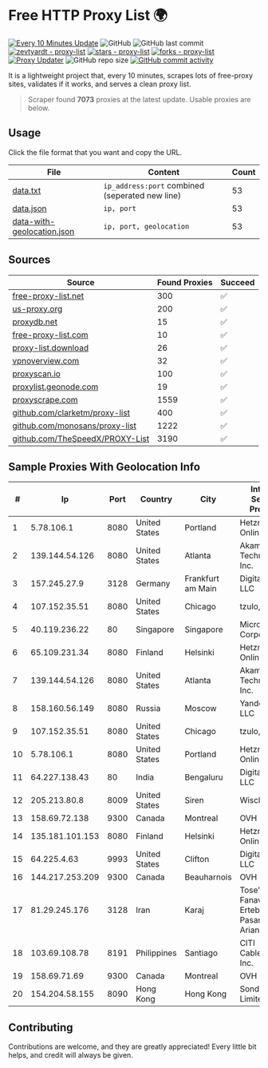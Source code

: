 
# Free HTTP Proxy List 🌍

[![Every 10 Minutes Update](https://github.com/mertguvencli/http-proxy-list/actions/workflows/main.yml/badge.svg?branch=main)](https://github.com/mertguvencli/http-proxy-list/actions/workflows/main.yml)
![GitHub](https://img.shields.io/github/license/mertguvencli/http-proxy-list)
![GitHub last commit](https://img.shields.io/github/last-commit/mertguvencli/http-proxy-list)
[![zevtyardt - proxy-list](https://img.shields.io/static/v1?label=zevtyardt&message=proxy-list&color=blue&logo=github)](https://github.com/zevtyardt/proxy-list "Go to GitHub repo")
[![stars - proxy-list](https://img.shields.io/github/stars/zevtyardt/proxy-list?style=social)](https://github.com/zevtyardt/proxy-list)
[![forks - proxy-list](https://img.shields.io/github/forks/zevtyardt/proxy-list?style=social)](https://github.com/zevtyardt/proxy-list)
[![Proxy Updater](https://github.com/zevtyardt/proxy-list/workflows/Proxy%20Updater/badge.svg)](https://github.com/zevtyardt/proxy-list/actions?query=workflow:"Proxy+Updater")
![GitHub repo size](https://img.shields.io/github/repo-size/zevtyardt/proxy-list)
[![GitHub commit activity](https://img.shields.io/github/commit-activity/m/zevtyardt/proxy-list?logo=commits)](https://github.com/zevtyardt/proxy-list/commits/main)

It is a lightweight project that, every 10 minutes, scrapes lots of free-proxy sites, validates if it works, and serves a clean proxy list.

> Scraper found **7073** proxies at the latest update. Usable proxies are below.

## Usage

Click the file format that you want and copy the URL.

|File|Content|Count|
|----|-------|-----|
|[data.txt](https://raw.githubusercontent.com/mertguvencli/http-proxy-list/main/proxy-list/data.txt)|`ip_address:port` combined (seperated new line)|53|
|[data.json](https://raw.githubusercontent.com/mertguvencli/http-proxy-list/main/proxy-list/data.json)|`ip, port`|53|
|[data-with-geolocation.json](https://raw.githubusercontent.com/mertguvencli/http-proxy-list/main/proxy-list/data-with-geolocation.json)|`ip, port, geolocation`|53|

## Sources

|Source|Found Proxies|Succeed|
|------|-------------|-------|
|[free-proxy-list.net](https://free-proxy-list.net)|300|✅|
|[us-proxy.org](https://www.us-proxy.org)|200|✅|
|[proxydb.net](http://proxydb.net)|15|✅|
|[free-proxy-list.com](https://free-proxy-list.com/?page=&port=&type%5B%5D=http&type%5B%5D=https&up_time=0&search=Search)|10|✅|
|[proxy-list.download](https://www.proxy-list.download/HTTP)|26|✅|
|[vpnoverview.com](https://vpnoverview.com/privacy/anonymous-browsing/free-proxy-servers)|32|✅|
|[proxyscan.io](https://www.proxyscan.io)|100|✅|
|[proxylist.geonode.com](https://proxylist.geonode.com/api/proxy-list?limit=300&page=1&sort_by=lastChecked&sort_type=desc&protocols=http,https)|19|✅|
|[proxyscrape.com](https://api.proxyscrape.com/v2/?request=displayproxies&protocol=http&timeout=10000&country=all&ssl=all&anonymity=all)|1559|✅|
|[github.com/clarketm/proxy-list](https://raw.githubusercontent.com/clarketm/proxy-list/master/proxy-list-raw.txt)|400|✅|
|[github.com/monosans/proxy-list](https://raw.githubusercontent.com/monosans/proxy-list/main/proxies/http.txt)|1222|✅|
|[github.com/TheSpeedX/PROXY-List](https://raw.githubusercontent.com/TheSpeedX/PROXY-List/master/http.txt)|3190|✅|


## Sample Proxies With Geolocation Info

|#|Ip|Port|Country|City|Internet Service Provider|
|-|--|----|-------|----|-------------------------|
|1|5.78.106.1|8080|United States|Portland|Hetzner Online GmbH|
|2|139.144.54.126|8080|United States|Atlanta|Akamai Technologies, Inc.|
|3|157.245.27.9|3128|Germany|Frankfurt am Main|DigitalOcean, LLC|
|4|107.152.35.51|8080|United States|Chicago|tzulo, inc.|
|5|40.119.236.22|80|Singapore|Singapore|Microsoft Corporation|
|6|65.109.231.34|8080|Finland|Helsinki|Hetzner Online GmbH|
|7|139.144.54.126|8080|United States|Atlanta|Akamai Technologies, Inc.|
|8|158.160.56.149|8080|Russia|Moscow|Yandex.Cloud LLC|
|9|107.152.35.51|8080|United States|Chicago|tzulo, inc.|
|10|5.78.106.1|8080|United States|Portland|Hetzner Online GmbH|
|11|64.227.138.43|80|India|Bengaluru|DigitalOcean, LLC|
|12|205.213.80.8|8009|United States|Siren|WiscNet|
|13|158.69.72.138|9300|Canada|Montreal|OVH SAS|
|14|135.181.101.153|8080|Finland|Helsinki|Hetzner Online GmbH|
|15|64.225.4.63|9993|United States|Clifton|DigitalOcean, LLC|
|16|144.217.253.209|9300|Canada|Beauharnois|OVH SAS|
|17|81.29.245.176|3128|Iran|Karaj|Tose'h Fanavari Ertebabat Pasargad Arian Co. PJS|
|18|103.69.108.78|8191|Philippines|Santiago|CITI Cableworld Inc.|
|19|158.69.71.69|9300|Canada|Montreal|OVH SAS|
|20|154.204.58.155|8090|Hong Kong|Hong Kong|Sondercloud Limited|



## Contributing

Contributions are welcome, and they are greatly appreciated! Every
little bit helps, and credit will always be given.

